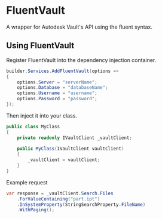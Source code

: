 # FluentVault
A wrapper for Autodesk Vault's API using the fluent syntax.

## Using FluentVault
Register FluentVault into the dependency injection container.

```c#
builder.Services.AddFluentVault(options =>
{
    options.Server = "serverName";
    options.Database = "databaseName";
    options.Username = "username";
    options.Password = "password";
});
```

Then inject it into your class.

```c#
public class MyClass
{
    private readonly IVaultClient _vaultClient;
    
    public MyClass(IVaultClient vaultClient)
    {
        _vaultClient = vaultClient;
    }
}
```

Example request

```c#
var response = _vaultClient.Search.Files
    .ForValueContaining("part.ipt")
    .InSystemProperty(StringSearchProperty.FileName)
    .WithPaging();
```
